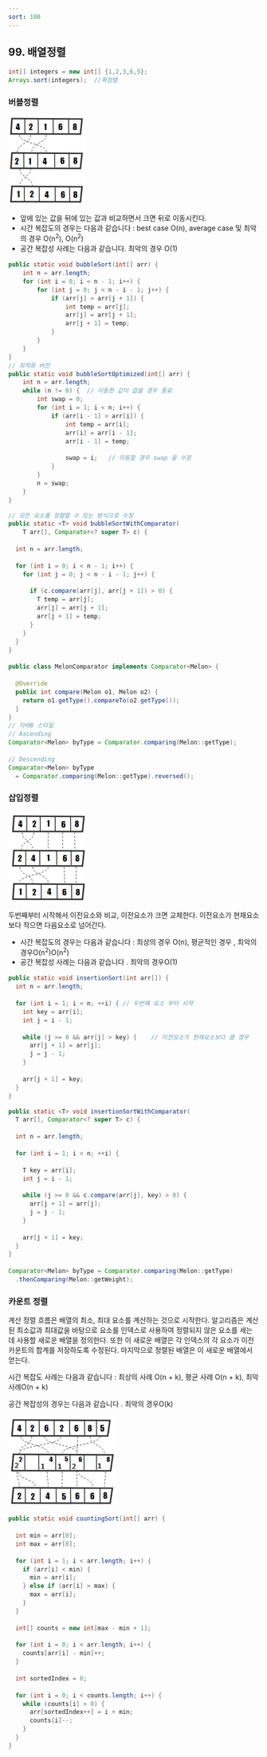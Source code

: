 ```yaml
---
sort: 100
---
```


## 99. 배열정렬  

```java  
int[] integers = new int[] {1,2,3,6,5};  
Arrays.sort(integers);  //퀵정렬  
```  
  
### 버블정렬  
  
  ![버블정렬](./assert/bubble.png)
  
* 앞에 있는 값을 뒤에 있는 값과 비교하면서 크면 뒤로 이동시킨다.   
* 시간 복잡도의 경우는 다음과 같습니다 : best case O(n), average case 및 최악의 경우 O(n<sup>2</sup>), O(n<sup>2</sup>)  
* 공간 복잡성 사례는 다음과 같습니다. 최악의 경우 O(1)  
  
```java  
public static void bubbleSort(int[] arr) {  
	int n = arr.length;  
	for (int i = 0; i < n - 1; i++) {  
		for (int j = 0; j < n - i - 1; j++) {  
			if (arr[j] > arr[j + 1]) {  
				int temp = arr[j];  
				arr[j] = arr[j + 1];  
				arr[j + 1] = temp;  
			}  
		}  
	}  
}
// 최적화 버전
public static void bubbleSortOptimized(int[] arr) {
    int n = arr.length;
    while (n != 0) {  // 이동한 값이 없을 경우 종료
        int swap = 0;
        for (int i = 1; i < n; i++) {
            if (arr[i - 1] > arr[i]) {
                int temp = arr[i];
                arr[i] = arr[i - 1];
                arr[i - 1] = temp;

                swap = i;   // 이동할 경우 swap 을 수정
            }
        }
        n = swap;
    }
}
```

```java
// 모든 요소를 정렬할 수 있는 방식으로 수정
public static <T> void bubbleSortWithComparator(
    T arr[], Comparator<? super T> c) {

  int n = arr.length;

  for (int i = 0; i < n - 1; i++) {
    for (int j = 0; j < n - i - 1; j++) {

      if (c.compare(arr[j], arr[j + 1]) > 0) {
        T temp = arr[j];
        arr[j] = arr[j + 1];
        arr[j + 1] = temp;
      }
    }
  }
}

public class MelonComparator implements Comparator<Melon> {

  @Override
  public int compare(Melon o1, Melon o2) {
    return o1.getType().compareTo(o2.getType());
  }
}
// 자바8 스타일
// Ascending
Comparator<Melon> byType = Comparator.comparing(Melon::getType);

// Descending
Comparator<Melon> byType 
  = Comparator.comparing(Melon::getType).reversed();
```


### 삽입정렬

![삽입정렬](./assert/insert.png)

두번째부터 시작해서 이전요소와 비교, 이전요소가 크면 교체한다. 이전요소가 현재요소보다 작으면 다음요소로 넘어간다.

* 시간 복잡도의 경우는 다음과 같습니다 : 최상의 경우 O(n), 평균적인 경우 , 최악의 경우O(n<sup>2</sup>)O(n<sup>2</sup>)
* 공간 복잡성 사례는 다음과 같습니다 . 최악의 경우O(1)

```java
public static void insertionSort(int arr[]) {
  int n = arr.length;

  for (int i = 1; i < n; ++i) {	// 두번째 요소 부터 시작
    int key = arr[i];
    int j = i - 1;

    while (j >= 0 && arr[j] > key) {	// 이전요소가 현재요소보다 클 경우
      arr[j + 1] = arr[j];
      j = j - 1;
    }

    arr[j + 1] = key;
  }
}
```

```java
public static <T> void insertionSortWithComparator(
  T arr[], Comparator<? super T> c) {

  int n = arr.length;

  for (int i = 1; i < n; ++i) {

    T key = arr[i];
    int j = i - 1;

    while (j >= 0 && c.compare(arr[j], key) > 0) {
      arr[j + 1] = arr[j];
      j = j - 1;
    }

    arr[j + 1] = key;
  }
}

Comparator<Melon> byType = Comparator.comparing(Melon::getType)
  .thenComparing(Melon::getWeight);
```

### 카운트 정렬

계산 정렬 흐름은 배열의 최소, 최대 요소를 계산하는 것으로 시작한다. 알고리즘은 계산된 최소값과 최대값을 바탕으로 요소를 인덱스로 사용하여 정렬되지 않은 요소를 세는 데 사용할 새로운 배열을 정의한다. 또한 이 새로운 배열은 각 인덱스의 각 요소가 이전 카운트의 합계를 저장하도록 수정된다. 마지막으로 정렬된 배열은 이 새로운 배열에서 얻는다.

시간 복잡도 사례는 다음과 같습니다 : 최상의 사례 O(n + k), 평균 사례 O(n + k), 최악 사례O(n + k)

공간 복잡성의 경우는 다음과 같습니다 . 최악의 경우O(k)

![counting](./assert/counting.png)

```java
public static void countingSort(int[] arr) {

  int min = arr[0];
  int max = arr[0];

  for (int i = 1; i < arr.length; i++) {
    if (arr[i] < min) {
      min = arr[i];
    } else if (arr[i] > max) {
      max = arr[i];
    }
  }

  int[] counts = new int[max - min + 1];

  for (int i = 0; i < arr.length; i++) {
    counts[arr[i] - min]++;
  }

  int sortedIndex = 0;

  for (int i = 0; i < counts.length; i++) {
    while (counts[i] > 0) {
      arr[sortedIndex++] = i + min;
      counts[i]--;
    }
  }
}